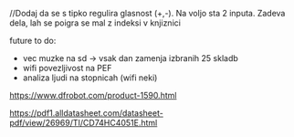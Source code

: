 //Dodaj da se s tipko regulira glasnost (+,-). Na voljo sta 2 inputa.
Zadeva dela, lah se poigra se mal z indeksi v knjiznici

future to do:
- vec muzke na sd -> vsak dan zamenja izbranih 25 skladb
- wifi povezljivost na PEF
- analiza ljudi na stopnicah  (wifi neki)

https://www.dfrobot.com/product-1590.html

https://pdf1.alldatasheet.com/datasheet-pdf/view/26969/TI/CD74HC4051E.html
